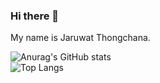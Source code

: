 ### Hi there 👋

My name is Jaruwat Thongchana.  
  
![Anurag's GitHub stats](https://github-readme-stats.vercel.app/api?username=RNCAT&show_icons=true&theme=dark)  
![Top Langs](https://github-readme-stats.vercel.app/api/top-langs/?username=RNCAT&layout=compact&theme=dark)

<!--
**RNCAT/RNCAT** is a ✨ _special_ ✨ repository because its `README.md` (this file) appears on your GitHub profile.

Here are some ideas to get you started:

- 🔭 I’m currently working on ...
- 🌱 I’m currently learning ...
- 👯 I’m looking to collaborate on ...
- 🤔 I’m looking for help with ...
- 💬 Ask me about ...
- 📫 How to reach me: ...
- 😄 Pronouns: ...
- ⚡ Fun fact: ...
-->
